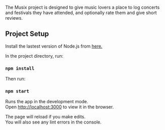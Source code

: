 The Musix project is designed to give music lovers a place to log concerts and festivals they have attended, and optionally rate them and give short reviews.
## Project Setup

Install the lastest version of Node.js from [here.](https://nodejs.org/en/)

In the project directory,  run:
### `npm install`

Then run:
### `npm start`

Runs the app in the development mode.<br />
Open [http://localhost:3000](http://localhost:3000) to view it in the browser.


The page will reload if you make edits.<br />
You will also see any lint errors in the console.